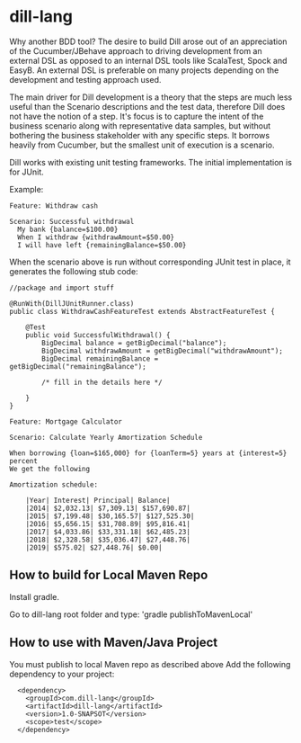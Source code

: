 dill-lang
=========

Why another BDD tool? The desire to build Dill arose out of an appreciation of the Cucumber/JBehave approach to driving development from an external DSL as opposed to an internal DSL tools like ScalaTest, Spock and EasyB. An external DSL is preferable on many projects depending on the development and testing approach used. 

The main driver for Dill development is a theory that the steps are much less useful than the Scenario descriptions and the test data, therefore Dill does not have the notion of a step. It's focus is to capture the intent of the business scenario along with representative data samples, but without
bothering the business stakeholder with any specific steps.
It borrows heavily from Cucumber, but the smallest unit of execution is a scenario.

Dill works with existing unit testing frameworks. The initial implementation is for JUnit.

Example:
````
Feature: Withdraw cash

Scenario: Successful withdrawal
  My bank {balance=$100.00}
  When I withdraw {withdrawAmount=$50.00}
  I will have left {remainingBalance=$50.00}

````

When the scenario above is run without corresponding JUnit test in place, it generates
the following stub code:

````
//package and import stuff

@RunWith(DillJUnitRunner.class)
public class WithdrawCashFeatureTest extends AbstractFeatureTest {

	@Test
	public void SuccessfulWithdrawal() {
		BigDecimal balance = getBigDecimal("balance");
		BigDecimal withdrawAmount = getBigDecimal("withdrawAmount");
		BigDecimal remainingBalance = getBigDecimal("remainingBalance");

		/* fill in the details here */

	}
}
````

````
Feature: Mortgage Calculator

Scenario: Calculate Yearly Amortization Schedule

When borrowing {loan=$165,000} for {loanTerm=5} years at {interest=5} percent
We get the following

Amortization schedule:

	|Year| Interest| Principal| Balance|
	|2014| $2,032.13| $7,309.13| $157,690.87|
	|2015| $7,199.48| $30,165.57| $127,525.30|
	|2016| $5,656.15| $31,708.89| $95,816.41|
	|2017| $4,033.86| $33,331.18| $62,485.23|
	|2018| $2,328.58| $35,036.47| $27,448.76|
	|2019| $575.02| $27,448.76| $0.00|

````

## How to build for Local Maven Repo

Install gradle.

Go to dill-lang root folder and type: 'gradle publishToMavenLocal'

## How to use with Maven/Java Project

You must publish to local Maven repo as described above
Add the following dependency to your project:
````
  <dependency>
	<groupId>com.dill-lang</groupId>
	<artifactId>dill-lang</artifactId>
	<version>1.0-SNAPSOT</version>
	<scope>test</scope>
  </dependency>
````
